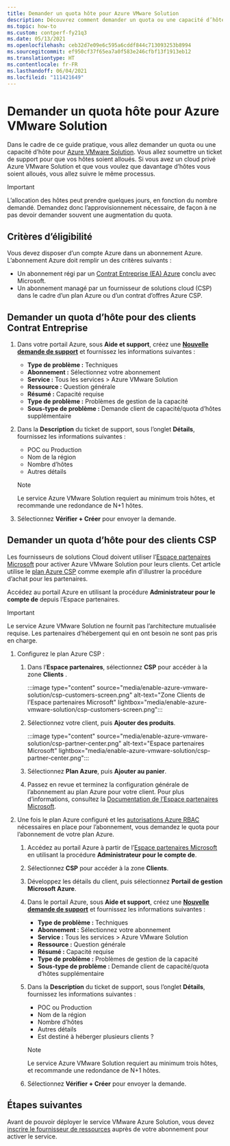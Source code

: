 ```yaml
---
title: Demander un quota hôte pour Azure VMware Solution
description: Découvrez comment demander un quota ou une capacité d’hôte pour Azure VMware Solution. Vous pouvez également demander plus d’hôtes dans un cloud privé Azure VMware Solution.
ms.topic: how-to
ms.custom: contperf-fy21q3
ms.date: 05/13/2021
ms.openlocfilehash: ceb32d7e09e6c595a6cddf844c713093253b8994
ms.sourcegitcommit: ef950cf37f65ea7a0f583e246cfbf13f1913eb12
ms.translationtype: HT
ms.contentlocale: fr-FR
ms.lasthandoff: 06/04/2021
ms.locfileid: "111421649"
---
```

# <a name="request-host-quota-for-azure-vmware-solution"></a>Demander un quota hôte pour Azure VMware Solution

Dans le cadre de ce guide pratique, vous allez demander un quota ou une capacité d’hôte pour [Azure VMware Solution](introduction.md). Vous allez soumettre un ticket de support pour que vos hôtes soient alloués. Si vous avez un cloud privé Azure VMware Solution et que vous voulez que davantage d’hôtes vous soient alloués, vous allez suivre le même processus.

>[!IMPORTANT]
>L’allocation des hôtes peut prendre quelques jours, en fonction du nombre demandé.  Demandez donc l’approvisionnement nécessaire, de façon à ne pas devoir demander souvent une augmentation du quota.

## <a name="eligibility-criteria"></a>Critères d’éligibilité

Vous devez disposer d’un compte Azure dans un abonnement Azure. L’abonnement Azure doit remplir un des critères suivants :

- Un abonnement régi par un [Contrat Entreprise (EA) Azure](../cost-management-billing/manage/ea-portal-agreements.md) conclu avec Microsoft.
- Un abonnement managé par un fournisseur de solutions cloud (CSP) dans le cadre d’un plan Azure ou d’un contrat d’offres Azure CSP.

## <a name="request-host-quota-for-ea-customers"></a>Demander un quota d’hôte pour des clients Contrat Entreprise

1. Dans votre portail Azure, sous **Aide et support**, créez une **[Nouvelle demande de support](https://rc.portal.azure.com/#create/Microsoft.Support)** et fournissez les informations suivantes :
   - **Type de problème :** Techniques
   - **Abonnement :** Sélectionnez votre abonnement
   - **Service :** Tous les services > Azure VMware Solution
   - **Ressource :** Question générale 
   - **Résumé :** Capacité requise
   - **Type de problème :** Problèmes de gestion de la capacité
   - **Sous-type de problème :** Demande client de capacité/quota d’hôtes supplémentaire

1. Dans la **Description** du ticket de support, sous l’onglet **Détails**, fournissez les informations suivantes :

   - POC ou Production 
   - Nom de la région
   - Nombre d’hôtes
   - Autres détails

   >[!NOTE]
   >Le service Azure VMware Solution requiert au minimum trois hôtes, et recommande une redondance de N+1 hôtes. 

1. Sélectionnez **Vérifier + Créer** pour envoyer la demande.


## <a name="request-host-quota-for-csp-customers"></a>Demander un quota d’hôte pour des clients CSP 

Les fournisseurs de solutions Cloud doivent utiliser l’[Espace partenaires Microsoft](https://partner.microsoft.com) pour activer Azure VMware Solution pour leurs clients. Cet article utilise le [plan Azure CSP](/partner-center/azure-plan-lp) comme exemple afin d’illustrer la procédure d’achat pour les partenaires.

Accédez au portail Azure en utilisant la procédure **Administrateur pour le compte de** depuis l’Espace partenaires.

>[!IMPORTANT] 
>Le service Azure VMware Solution ne fournit pas l’architecture mutualisée requise. Les partenaires d’hébergement qui en ont besoin ne sont pas pris en charge. 

1. Configurez le plan Azure CSP :

   1. Dans l’**Espace partenaires**, sélectionnez **CSP** pour accéder à la zone **Clients** .
   
      :::image type="content" source="media/enable-azure-vmware-solution/csp-customers-screen.png" alt-text="Zone Clients de l’Espace partenaires Microsoft" lightbox="media/enable-azure-vmware-solution/csp-customers-screen.png":::
   
   1. Sélectionnez votre client, puis **Ajouter des produits**.
   
      :::image type="content" source="media/enable-azure-vmware-solution/csp-partner-center.png" alt-text="Espace partenaires Microsoft" lightbox="media/enable-azure-vmware-solution/csp-partner-center.png":::
   
   1. Sélectionnez **Plan Azure**, puis **Ajouter au panier**. 
   
   1. Passez en revue et terminez la configuration générale de l’abonnement au plan Azure pour votre client. Pour plus d’informations, consultez la [Documentation de l’Espace partenaires Microsoft](/partner-center/azure-plan-manage).

1. Une fois le plan Azure configuré et les [autorisations Azure RBAC](/partner-center/azure-plan-manage) nécessaires en place pour l’abonnement, vous demandez le quota pour l’abonnement de votre plan Azure. 

   1. Accédez au portail Azure à partir de l’[Espace partenaires Microsoft](https://partner.microsoft.com) en utilisant la procédure **Administrateur pour le compte de**.
   
   1. Sélectionnez **CSP** pour accéder à la zone **Clients**.
   
   1. Développez les détails du client, puis sélectionnez **Portail de gestion Microsoft Azure**.
   
   1. Dans le portail Azure, sous **Aide et support**, créez une **[Nouvelle demande de support](https://rc.portal.azure.com/#create/Microsoft.Support)** et fournissez les informations suivantes :
      - **Type de problème :** Techniques
      - **Abonnement :** Sélectionnez votre abonnement
      - **Service :** Tous les services > Azure VMware Solution
      - **Ressource :** Question générale 
      - **Résumé :** Capacité requise
      - **Type de problème :** Problèmes de gestion de la capacité
      - **Sous-type de problème :** Demande client de capacité/quota d’hôtes supplémentaire
   
   1. Dans la **Description** du ticket de support, sous l’onglet **Détails**, fournissez les informations suivantes :
   
      - POC ou Production 
      - Nom de la région
      - Nombre d’hôtes
      - Autres détails
      - Est destiné à héberger plusieurs clients ?
   
      >[!NOTE]
      >Le service Azure VMware Solution requiert au minimum trois hôtes, et recommande une redondance de N+1 hôtes. 
   
   1. Sélectionnez **Vérifier + Créer** pour envoyer la demande.


## <a name="next-steps"></a>Étapes suivantes

Avant de pouvoir déployer le service VMware Azure Solution, vous devez [inscrire le fournisseur de ressources](deploy-azure-vmware-solution.md#step-1-register-the-microsoftavs-resource-provider) auprès de votre abonnement pour activer le service.   

